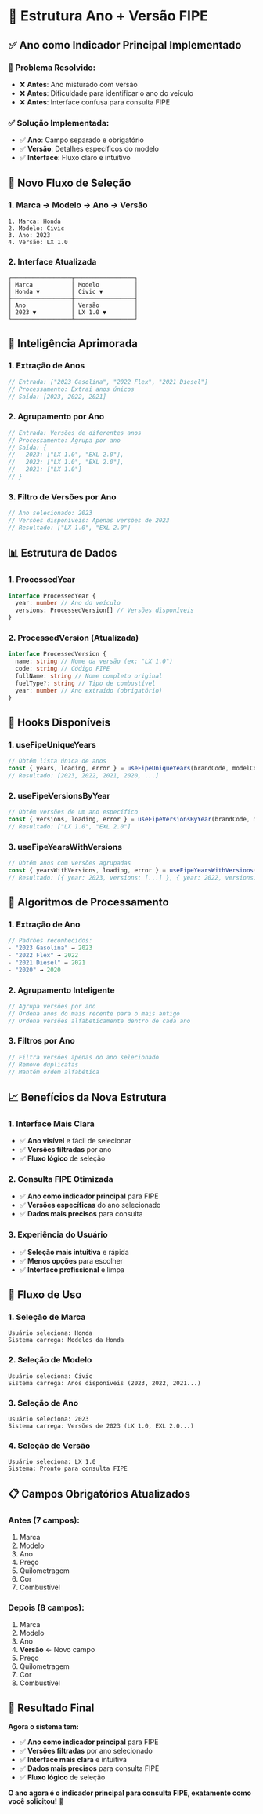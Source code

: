 # 📅 Estrutura Ano + Versão FIPE

## ✅ **Ano como Indicador Principal Implementado**

### **🎯 Problema Resolvido:**
- ❌ **Antes**: Ano misturado com versão
- ❌ **Antes**: Dificuldade para identificar o ano do veículo
- ❌ **Antes**: Interface confusa para consulta FIPE

### **✅ Solução Implementada:**
- ✅ **Ano**: Campo separado e obrigatório
- ✅ **Versão**: Detalhes específicos do modelo
- ✅ **Interface**: Fluxo claro e intuitivo

## 🔄 **Novo Fluxo de Seleção**

### **1. Marca → Modelo → Ano → Versão**
```
1. Marca: Honda
2. Modelo: Civic
3. Ano: 2023
4. Versão: LX 1.0
```

### **2. Interface Atualizada**
```
┌─────────────────┬─────────────────┐
│ Marca           │ Modelo          │
│ Honda ▼         │ Civic ▼         │
├─────────────────┼─────────────────┤
│ Ano             │ Versão          │
│ 2023 ▼          │ LX 1.0 ▼        │
└─────────────────┴─────────────────┘
```

## 🧠 **Inteligência Aprimorada**

### **1. Extração de Anos**
```typescript
// Entrada: ["2023 Gasolina", "2022 Flex", "2021 Diesel"]
// Processamento: Extrai anos únicos
// Saída: [2023, 2022, 2021]
```

### **2. Agrupamento por Ano**
```typescript
// Entrada: Versões de diferentes anos
// Processamento: Agrupa por ano
// Saída: {
//   2023: ["LX 1.0", "EXL 2.0"],
//   2022: ["LX 1.0", "EXL 2.0"],
//   2021: ["LX 1.0"]
// }
```

### **3. Filtro de Versões por Ano**
```typescript
// Ano selecionado: 2023
// Versões disponíveis: Apenas versões de 2023
// Resultado: ["LX 1.0", "EXL 2.0"]
```

## 📊 **Estrutura de Dados**

### **1. ProcessedYear**
```typescript
interface ProcessedYear {
  year: number // Ano do veículo
  versions: ProcessedVersion[] // Versões disponíveis
}
```

### **2. ProcessedVersion (Atualizada)**
```typescript
interface ProcessedVersion {
  name: string // Nome da versão (ex: "LX 1.0")
  code: string // Código FIPE
  fullName: string // Nome completo original
  fuelType?: string // Tipo de combustível
  year: number // Ano extraído (obrigatório)
}
```

## 🚀 **Hooks Disponíveis**

### **1. useFipeUniqueYears**
```typescript
// Obtém lista única de anos
const { years, loading, error } = useFipeUniqueYears(brandCode, modelCode, selectedModel)
// Resultado: [2023, 2022, 2021, 2020, ...]
```

### **2. useFipeVersionsByYear**
```typescript
// Obtém versões de um ano específico
const { versions, loading, error } = useFipeVersionsByYear(brandCode, modelCode, selectedModel, targetYear)
// Resultado: ["LX 1.0", "EXL 2.0"]
```

### **3. useFipeYearsWithVersions**
```typescript
// Obtém anos com versões agrupadas
const { yearsWithVersions, loading, error } = useFipeYearsWithVersions(brandCode, modelCode, selectedModel)
// Resultado: [{ year: 2023, versions: [...] }, { year: 2022, versions: [...] }]
```

## 🔧 **Algoritmos de Processamento**

### **1. Extração de Ano**
```typescript
// Padrões reconhecidos:
- "2023 Gasolina" → 2023
- "2022 Flex" → 2022
- "2021 Diesel" → 2021
- "2020" → 2020
```

### **2. Agrupamento Inteligente**
```typescript
// Agrupa versões por ano
// Ordena anos do mais recente para o mais antigo
// Ordena versões alfabeticamente dentro de cada ano
```

### **3. Filtros por Ano**
```typescript
// Filtra versões apenas do ano selecionado
// Remove duplicatas
// Mantém ordem alfabética
```

## 📈 **Benefícios da Nova Estrutura**

### **1. Interface Mais Clara**
- ✅ **Ano visível** e fácil de selecionar
- ✅ **Versões filtradas** por ano
- ✅ **Fluxo lógico** de seleção

### **2. Consulta FIPE Otimizada**
- ✅ **Ano como indicador principal** para FIPE
- ✅ **Versões específicas** do ano selecionado
- ✅ **Dados mais precisos** para consulta

### **3. Experiência do Usuário**
- ✅ **Seleção mais intuitiva** e rápida
- ✅ **Menos opções** para escolher
- ✅ **Interface profissional** e limpa

## 🎯 **Fluxo de Uso**

### **1. Seleção de Marca**
```
Usuário seleciona: Honda
Sistema carrega: Modelos da Honda
```

### **2. Seleção de Modelo**
```
Usuário seleciona: Civic
Sistema carrega: Anos disponíveis (2023, 2022, 2021...)
```

### **3. Seleção de Ano**
```
Usuário seleciona: 2023
Sistema carrega: Versões de 2023 (LX 1.0, EXL 2.0...)
```

### **4. Seleção de Versão**
```
Usuário seleciona: LX 1.0
Sistema: Pronto para consulta FIPE
```

## 📋 **Campos Obrigatórios Atualizados**

### **Antes (7 campos):**
1. Marca
2. Modelo
3. Ano
4. Preço
5. Quilometragem
6. Cor
7. Combustível

### **Depois (8 campos):**
1. Marca
2. Modelo
3. Ano
4. **Versão** ← Novo campo
5. Preço
6. Quilometragem
7. Cor
8. Combustível

## 🎉 **Resultado Final**

**Agora o sistema tem:**
- ✅ **Ano como indicador principal** para FIPE
- ✅ **Versões filtradas** por ano selecionado
- ✅ **Interface mais clara** e intuitiva
- ✅ **Dados mais precisos** para consulta FIPE
- ✅ **Fluxo lógico** de seleção

**O ano agora é o indicador principal para consulta FIPE, exatamente como você solicitou!** 🚀
